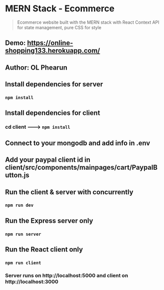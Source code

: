 # MERN Stack - Ecommerce
> Ecommerce website built with the MERN stack with React Context API for state management, pure CSS for style

## Demo: https://online-shopping133.herokuapp.com/

## Author: OL Phearun

## Install dependencies for server 
### `npm install`

## Install dependencies for client
### cd client ---> `npm install`

## Connect to your mongodb and add info in .env

## Add your paypal client id in client/src/components/mainpages/cart/PaypalButton.js

## Run the client & server with concurrently
### `npm run dev`

## Run the Express server only
### `npm run server`

## Run the React client only
### `npm run client`

### Server runs on http://localhost:5000 and client on http://localhost:3000

